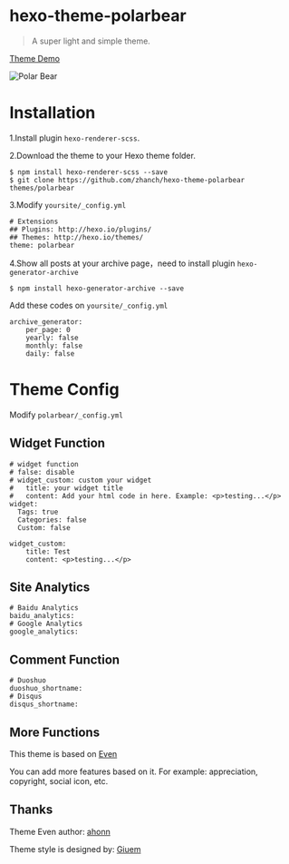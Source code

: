 # hexo-theme-polarbear

> A super light and simple theme.

[Theme Demo](https://d2fan.com)

![Polar Bear](https://wx3.sinaimg.cn/large/e942863dly1fd36foz16ij21kw0xwjxw.jpg)


# Installation

1.Install plugin `hexo-renderer-scss`.

2.Download the theme to your Hexo theme folder.

```
$ npm install hexo-renderer-scss --save
$ git clone https://github.com/zhanch/hexo-theme-polarbear themes/polarbear
```

3.Modify `yoursite/_config.yml`

```
# Extensions
## Plugins: http://hexo.io/plugins/
## Themes: http://hexo.io/themes/
theme: polarbear
```

4.Show all posts at your archive page，need to install plugin `hexo-generator-archive`
```
$ npm install hexo-generator-archive --save
```

Add these codes on `yoursite/_config.yml`

```
archive_generator:
    per_page: 0
    yearly: false
    monthly: false
    daily: false
```
# Theme Config

Modify `polarbear/_config.yml`

## Widget Function

```
# widget function
# false: disable
# widget_custom: custom your widget
#   title: your widget title
#   content: Add your html code in here. Example: <p>testing...</p>
widget:
  Tags: true
  Categories: false
  Custom: false

widget_custom:
    title: Test
    content: <p>testing...</p>
```

## Site Analytics

```
# Baidu Analytics
baidu_analytics:
# Google Analytics
google_analytics:
```

## Comment Function

```
# Duoshuo
duoshuo_shortname:
# Disqus
disqus_shortname:
```

## More Functions
This theme is based on [Even](https://github.com/ahonn/hexo-theme-even)

You can add more features based on it. For example: appreciation, copyright, social icon, etc.

## Thanks

Theme Even author: [ahonn](http://www.ahonn.me/)

Theme style is designed by: [Giuem](https://www.giuem.com)
